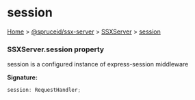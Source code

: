# session

[Home](https://github.com/spruceid/ssx/blob/main/documentation/reference/ssx-server/index.md) > [@spruceid/ssx-server](../) > [SSXServer](./) > [session](ssx-server.ssxserver.session.md)

### SSXServer.session property

session is a configured instance of express-session middleware

**Signature:**

```typescript
session: RequestHandler;
```
